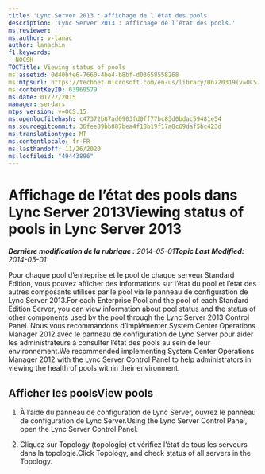 ```yaml
---
title: 'Lync Server 2013 : affichage de l’état des pools'
description: 'Lync Server 2013 : affichage de l’état des pools.'
ms.reviewer: ''
ms.author: v-lanac
author: lanachin
f1.keywords:
- NOCSH
TOCTitle: Viewing status of pools
ms:assetid: 0d40bfe6-7660-4be4-b8bf-d03658558268
ms:mtpsurl: https://technet.microsoft.com/en-us/library/Dn720319(v=OCS.15)
ms:contentKeyID: 63969579
ms.date: 01/27/2015
manager: serdars
mtps_version: v=OCS.15
ms.openlocfilehash: c47372b87ad6903fd0ff77bc83d0bdac59481e54
ms.sourcegitcommit: 36fee89bb887bea4f18b19f17a8c69daf5bc423d
ms.translationtype: MT
ms.contentlocale: fr-FR
ms.lasthandoff: 11/26/2020
ms.locfileid: "49443896"
---
```

# <a name="viewing-status-of-pools-in-lync-server-2013"></a><span data-ttu-id="e23d0-103">Affichage de l’état des pools dans Lync Server 2013</span><span class="sxs-lookup"><span data-stu-id="e23d0-103">Viewing status of pools in Lync Server 2013</span></span>

<div data-xmlns="http://www.w3.org/1999/xhtml">

<div class="topic" data-xmlns="http://www.w3.org/1999/xhtml" data-msxsl="urn:schemas-microsoft-com:xslt" data-cs="https://msdn.microsoft.com/">

<div data-asp="https://msdn2.microsoft.com/asp">



</div>

<div id="mainSection">

<div id="mainBody"><span data-ttu-id="e23d0-104">

<span> </span></span><span class="sxs-lookup"><span data-stu-id="e23d0-104">

<span> </span></span></span>

<span data-ttu-id="e23d0-105">_**Dernière modification de la rubrique :** 2014-05-01_</span><span class="sxs-lookup"><span data-stu-id="e23d0-105">_**Topic Last Modified:** 2014-05-01_</span></span>

<span data-ttu-id="e23d0-106">Pour chaque pool d’entreprise et le pool de chaque serveur Standard Edition, vous pouvez afficher des informations sur l’état du pool et l’état des autres composants utilisés par le pool via le panneau de configuration de Lync Server 2013.</span><span class="sxs-lookup"><span data-stu-id="e23d0-106">For each Enterprise Pool and the pool of each Standard Edition Server, you can view information about pool status and the status of other components used by the pool through the Lync Server 2013 Control Panel.</span></span> <span data-ttu-id="e23d0-107">Nous vous recommandons d’implémenter System Center Operations Manager 2012 avec le panneau de configuration de Lync Server pour aider les administrateurs à consulter l’état des pools au sein de leur environnement.</span><span class="sxs-lookup"><span data-stu-id="e23d0-107">We recommended implementing System Center Operations Manager 2012 with the Lync Server Control Panel to help administrators in viewing the health of pools within their environment.</span></span>

<div>

## <a name="view-pools"></a><span data-ttu-id="e23d0-108">Afficher les pools</span><span class="sxs-lookup"><span data-stu-id="e23d0-108">View pools</span></span>

1.  <span data-ttu-id="e23d0-109">À l’aide du panneau de configuration de Lync Server, ouvrez le panneau de configuration de Lync Server.</span><span class="sxs-lookup"><span data-stu-id="e23d0-109">Using the Lync Server Control Panel, open the Lync Server Control Panel.</span></span>

2.  <span data-ttu-id="e23d0-110">Cliquez sur Topology (topologie) et vérifiez l’état de tous les serveurs dans la topologie.</span><span class="sxs-lookup"><span data-stu-id="e23d0-110">Click Topology, and check status of all servers in the Topology.</span></span>

<span data-ttu-id="e23d0-111"></div>

</div>

<span> </span>

</div>

</div>

</span><span class="sxs-lookup"><span data-stu-id="e23d0-111"></div>

</div>

<span> </span>

</div>

</div>

</span></span></div>

